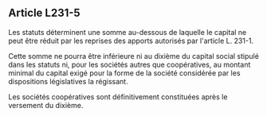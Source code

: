 Article L231-5
----
Les statuts déterminent une somme au-dessous de laquelle le capital ne peut être
réduit par les reprises des apports autorisés par l'article L. 231-1.

Cette somme ne pourra être inférieure ni au dixième du capital social stipulé
dans les statuts ni, pour les sociétés autres que coopératives, au montant
minimal du capital exigé pour la forme de la société considérée par les
dispositions législatives la régissant.

Les sociétés coopératives sont définitivement constituées après le versement du
dixième.
